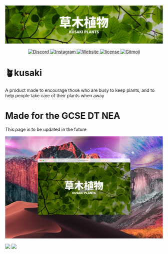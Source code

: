 ![Kusaki](docs/kusaki.svg)

<div align="center">
  <a href="https://discord.gg/2pRWH3dY6K">
    <img src="https://img.shields.io/discord/887016895017013268?color=7289DA&logo=discord&logoColor=white&style=for-the-badge&labelColor=697EC4&label=%20" alt="Discord">
  </a>
  <a href="https://www.instagram.com/kusaki_plants/">
    <img src="https://img.shields.io/badge/kusaki_plants-ffffff?color=EA6A82&logo=instagram&logoColor=white&style=for-the-badge&labelColor=E4405F&label=%20" alt="Instagram">
  </a>
  <a href="https://kusaki.alexmiao.com">
    <img src="https://img.shields.io/website?labelColor=52A646&down_color=%23EC6B76&down_message=offline&label=kusaki.alexmiao.com&style=for-the-badge&up_color=%2371BC68&up_message=online&url=https%3A%2F%2Fkusaki.alexmiao.com" alt="Website">
  </a>
  <a href="https://github.com/chubby1523/kusaki/blob/main/LICENSE">
    <img src="https://img.shields.io/github/license/chubby1523/kusaki?labelColor=DD5409&style=for-the-badge" alt="license">
  </a>
  <a href="https://gitmoji.dev">
    <img src="https://img.shields.io/badge/gitmoji-%20😜%20😍-FFDD67.svg?style=for-the-badge&labelColor=FFC807" alt="Gitmoji">
  </a>
</div>


# 🪴kusaki
A product made to encourage those who are busy to keep plants, and to help people take care of their plants when away
# Made for the GCSE DT NEA
This page is to be updated in the future

![Kusaki](docs/website1.png)

<a href="https://github.com/chubby1523/kusaki"><img src="https://img.shields.io/tokei/lines/github/chubby1523/kusaki?labelColor=45A78A&color=56C2A2&label=lines%20of%20code&style=for-the-badge" /></a>
<a href="https://github.com/chubby1523/kusaki"><img src="https://api.visitorbadge.io/api/visitors?path=https%3A%2F%2Fgithub.com%2Fchubby1523%2Fkusaki&labelColor=%2345a78a&countColor=%2356c2a2" /></a>

